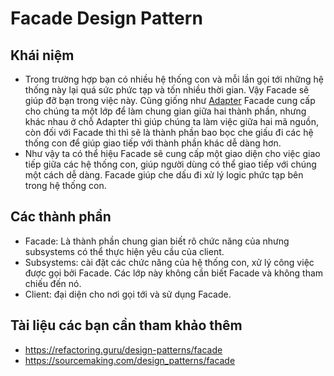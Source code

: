 # Facade Design Pattern

## Khái niệm
- Trong trường hợp bạn có nhiều hệ thống con và mỗi lần gọi tới những hệ thống này lại quá sức phức tạp và tốn nhiều thời gian. Vậy Facade sẽ giúp đỡ bạn trong việc này. Cũng giống như [Adapter](https://github.com/doctor-blue/design-patterns/tree/master/Structural/Adapter) Facade cung cấp cho chúng ta một lớp để làm chung gian giữa hai thành phần, nhưng khác nhau ở chỗ Adapter thì giúp chúng ta làm việc giữa hai mã nguồn, còn đối với Facade thì thì sẽ là thành phần bao bọc che giấu đi các hệ thống con để giúp giao tiếp với thành phần khác dễ dàng hơn.
- Như vậy ta có thể hiệu Facade sẽ cung cấp một giao diện cho việc giao tiếp giữa các hệ thống con, giúp người dùng có thể giao tiếp với chúng một cách dễ dàng. Facade giúp che dấu đi xử lý logic phức tạp bên trong hệ thống con.

## Các thành phần
- Facade: Là thành phần chung gian biết rõ chức năng của nhưng subsystems có thể thực hiện yêu cầu của client.
- Subsystems: cài đặt các chức năng của hệ thống con, xử lý công việc được gọi bởi Facade. Các lớp này không cần biết Facade và không tham chiếu đến nó.
- Client: đại diện cho nơi gọi tới và sử dụng Facade.

## Tài liệu các bạn cần tham khảo thêm
- https://refactoring.guru/design-patterns/facade
- https://sourcemaking.com/design_patterns/facade